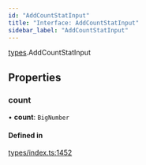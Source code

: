 ```yaml
---
id: "AddCountStatInput"
title: "Interface: AddCountStatInput"
sidebar_label: "AddCountStatInput"
---
```


[types](../../../modules/Types/Types.md).AddCountStatInput

## Properties

### count

• **count**: `BigNumber`

#### Defined in

[types/index.ts:1452](https://github.com/PolymeshAssociation/polymesh-sdk/blob/968f8d70c/src/types/index.ts#L1452)
